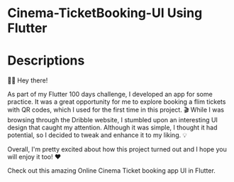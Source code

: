 # Cinema-TicketBooking-UI Using Flutter

# Descriptions

🤖👋 Hey there!

As part of my Flutter 100 days challenge, I developed an app for some practice. It was a great opportunity for me to explore booking a flim tickets with QR codes, which I used for the first time in this project. 🎬 While I was browsing through the Dribble website, I stumbled upon an interesting UI design that caught my attention. Although it was simple, I thought it had potential, so I decided to tweak and enhance it to my liking. 💡

Overall, I'm pretty excited about how this project turned out and I hope you will enjoy it too! ❤️


Check out this amazing Online Cinema Ticket booking app UI in Flutter.






